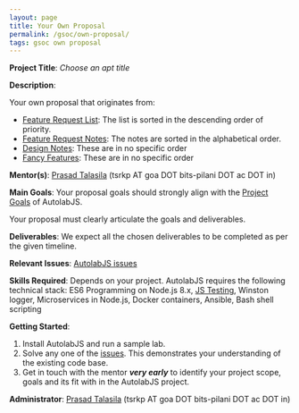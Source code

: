 ```yaml
---
layout: page
title: Your Own Proposal
permalink: /gsoc/own-proposal/
tags: gsoc own proposal
---
```

**Project Title**: _Choose an apt title_

**Description**:

Your own proposal that originates from:
* [Feature Request List](https://github.com/AutolabJS/AutolabJS/wiki/Feature-Requests): The list is sorted in the descending order of priority.
* [Feature Request  Notes](https://github.com/AutolabJS/AutolabJS/wiki/FR-Notes): The notes are sorted in the alphabetical order.
* [Design Notes](https://github.com/AutolabJS/AutolabJS/wiki/Design-Notes): These are in no specific order
* [Fancy Features](https://github.com/AutolabJS/AutolabJS/wiki/Fancy-Features): These are in no specific order

**Mentor(s)**: [Prasad Talasila](https://github.com/prasadtalasila) (tsrkp AT goa DOT bits-pilani DOT ac DOT in)

**Main Goals**:
Your proposal goals should strongly align with the [Project Goals](https://github.com/AutolabJS/AutolabJS/wiki/Project-Goals) of AutolabJS.

Your proposal must clearly articulate the goals and deliverables.

**Deliverables**:
We expect all the chosen deliverables to be completed as per the given timeline.

**Relevant Issues**: [AutolabJS issues](https://github.com/AutolabJS/AutolabJS/issues)

**Skills Required**: Depends on your project. AutolabJS requires the following technical stack: ES6 Programming on Node.js 8.x, [JS Testing](https://github.com/AutolabJS/autolabcli/wiki/Testing-in-JavaScript), Winston logger, Microservices in Node.js, Docker containers, Ansible, Bash shell scripting

**Getting Started**:
1. Install AutolabJS and run a sample lab.
1. Solve any one of the [issues](https://github.com/AutolabJS/AutolabJS/issues). This demonstrates your understanding of the existing code base.
1. Get in touch with the mentor **_very early_** to identify your project scope, goals and its fit with in the AutolabJS project.


**Administrator**: [Prasad Talasila](http://prasad.talasila.in) (tsrkp AT goa DOT bits-pilani DOT ac DOT in)
